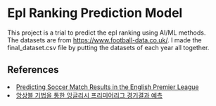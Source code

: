 # Epl Ranking Prediction Model
This project is a trial to predict the epl ranking using AI/ML methods. <br>
The datasets are from <href>https://www.football-data.co.uk/</href>. I made the final_dataset.csv file by putting the datasets of each year all together.
## References
<li> <a href="https://cs229.stanford.edu/proj2014/Ben%20Ulmer,%20Matt%20Fernandez,%20Predicting%20Soccer%20Results%20in%20the%20English%20Premier%20League.pdf">Predicting Soccer Match Results in the English
Premier League</a>
<li> <a href="https://scienceon.kisti.re.kr/srch/selectPORSrchArticle.do?cn=JAKO202015762902368&dbt=NART">앙상블 기법을 통한 잉글리시 프리미어리그 경기결과 예측</a>


